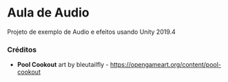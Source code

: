# Aula de Audio
Projeto de exemplo de Audio e efeitos usando Unity 2019.4


### Créditos
- **Pool Cookout** art by bleutailfly - https://opengameart.org/content/pool-cookout
